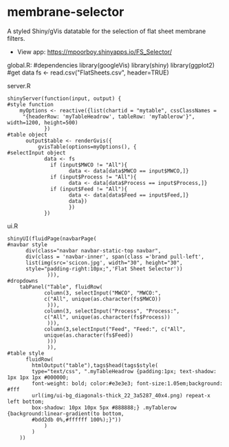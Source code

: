 membrane-selector
=================
A styled Shiny/gVis datatable for the selection of flat sheet membrane filters.

* View app: https://mpoorboy.shinyapps.io/FS_Selector/

global.R:
      #dependencies
        library(googleVis)
        library(shiny)
        library(ggplot2)
      #get data
        fs <- read.csv("FlatSheets.csv", header=TRUE)

server.R

    shinyServer(function(input, output) {
    #style function
        myOptions <- reactive({list(chartid = "mytable", cssClassNames = 
         "{headerRow: 'myTableHeadrow', tableRow: 'myTablerow'}", width=1200, height=500)
                })
    #table object
          output$table <- renderGvis({  
              gvisTable(options=myOptions(), {
    #selectInput object
                data <- fs
                  if (input$MWCO != "All"){
                        data <- data[data$MWCO == input$MWCO,]}
                  if (input$Process != "All"){
                        data <- data[data$Process == input$Process,]}
                  if (input$Feed != "All"){
                        data <- data[data$Feed == input$Feed,]}
                        data})
                        })
                })

ui.R

    shinyUI(fluidPage(navbarPage(
    #navbar style
          div(class="navbar navbar-static-top navbar", 
          div(class = 'navbar-inner', span(class ='brand pull-left',
          list(img(src='scicon.jpg', width="30", height="30", 
          style="padding-right:10px;",'Flat Sheet Selector'))
                 ))),
    #dropdowns
        tabPanel("Table", fluidRow(
                column(3, selectInput("MWCO", "MWCO:",
                c("All", unique(as.character(fs$MWCO))
                 ))),
                column(3, selectInput("Process", "Process:",
                c("All", unique(as.character(fs$Process))
                 ))),
                column(3,selectInput("Feed", "Feed:", c("All",
                unique(as.character(fs$Feed))
                 )))
                 )),
    #table style
          fluidRow(
            htmlOutput("table"),tags$head(tags$style(
            type="text/css", ".myTableHeadrow {padding:1px; text-shadow: 1px 1px 1px #000000;
            font-weight: bold; color:#e3e3e3; font-size:1.05em;background: #fff
            url(img/ui-bg_diagonals-thick_22_3a5287_40x4.png) repeat-x left bottom;
            box-shadow: 10px 10px 5px #888888;} .myTablerow {background:linear-gradient(to bottom,
            #bdd2db 0%,#ffffff 100%);}"))
                )
            )
        ))
